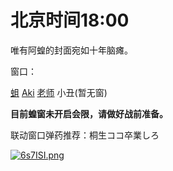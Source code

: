 # 北京时间18:00

唯有阿蝗的封面宛如十年脑瘫。

窗口：

[蛆](https://www.youtube.com/watch?v=RtWybPq-T3U)
[Aki](https://www.youtube.com/watch?v=j72-0fU32Dw)
[老师](https://www.youtube.com/watch?v=s65TV6XVJCo)
小丑(暂无窗)

**目前蝗窗未开启会限，请做好战前准备。**

联动窗口弹药推荐：桐生ココ卒業しろ

[![6s7ISI.png](https://s3.ax1x.com/2021/03/16/6s7ISI.png)](https://imgtu.com/i/6s7ISI)